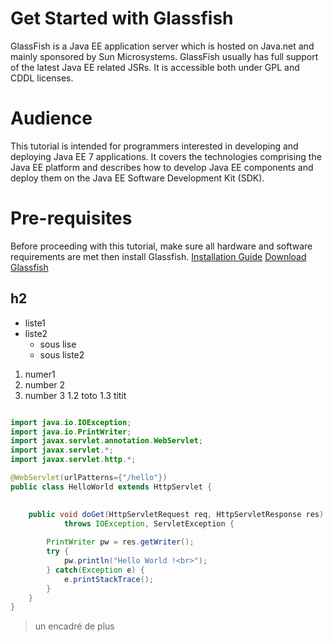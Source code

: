 # Get Started with Glassfish
GlassFish is a Java EE application server which is hosted on Java.net and mainly sponsored by Sun Microsystems. GlassFish usually has full support of the latest Java EE related JSRs. It is accessible both under GPL and CDDL licenses.

# Audience
This tutorial is intended for programmers interested in developing and deploying Java EE 7 applications. It covers the technologies comprising the Java EE platform and describes how to develop Java EE components and deploy them on the Java EE Software Development Kit (SDK).

# Pre-requisites
Before proceeding with this tutorial, make sure all hardware and software requirements are met then install Glassfish.
[Installation Guide](https://docs.oracle.com/cd/E26576_01/doc.312/e24935/installing.htm#GSING00002)
[Download Glassfish](https://javaee.github.io/glassfish/download)

## h2

* liste1
* liste2
  * sous lise
  * sous liste2
  
  
1. numer1
1. number 2
1. number 3
   1.2 toto
   1.3 titit
   
   
```java

import java.io.IOException;
import java.io.PrintWriter;
import javax.servlet.annotation.WebServlet; 
import javax.servlet.*;
import javax.servlet.http.*;

@WebServlet(urlPatterns={"/hello"})
public class HelloWorld extends HttpServlet {

  
    public void doGet(HttpServletRequest req, HttpServletResponse res)
            throws IOException, ServletException {
        
        PrintWriter pw = res.getWriter();
        try {
			pw.println("Hello World !<br>");
  		} catch(Exception e) {
        	e.printStackTrace();
        }
    }
}
```

> un encadré
> de plus



